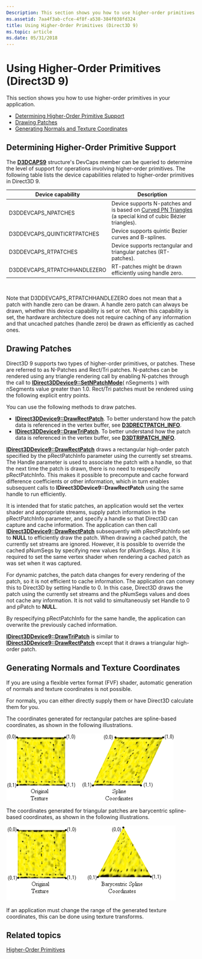 ```yaml
---
Description: This section shows you how to use higher-order primitives in your application.
ms.assetid: 7aa4f3ab-cfce-4f8f-a538-384f038fd324
title: Using Higher-Order Primitives (Direct3D 9)
ms.topic: article
ms.date: 05/31/2018
---
```


# Using Higher-Order Primitives (Direct3D 9)

This section shows you how to use higher-order primitives in your application.

-   [Determining Higher-Order Primitive Support](#determining-higher-order-primitive-support)
-   [Drawing Patches](#drawing-patches)
-   [Generating Normals and Texture Coordinates](#generating-normals-and-texture-coordinates)

## Determining Higher-Order Primitive Support

The [**D3DCAPS9**](/windows/desktop/api/D3D9Caps/ns-d3d9caps-d3dcaps9) structure's DevCaps member can be queried to determine the level of support for operations involving higher-order primitives. The following table lists the device capabilities related to higher-order primitives in Direct3D 9.



| Device capability             | Description                                                                                                                                                  |
|-------------------------------|--------------------------------------------------------------------------------------------------------------------------------------------------------------|
| D3DDEVCAPS\_NPATCHES          | Device supports N-patches and is based on [Curved PN Triangles](https://go.microsoft.com/fwlink/p/?linkid=254214) (a special kind of cubic Bézier triangles). |
| D3DDEVCAPS\_QUINTICRTPATCHES  | Device supports quintic Bezier curves and B-splines.                                                                                                         |
| D3DDEVCAPS\_RTPATCHES         | Device supports rectangular and triangular patches (RT-patches).                                                                                             |
| D3DDEVCAPS\_RTPATCHHANDLEZERO | RT-patches might be drawn efficiently using handle zero.                                                                                                     |



 

Note that D3DDEVCAPS\_RTPATCHHANDLEZERO does not mean that a patch with handle zero can be drawn. A handle zero patch can always be drawn, whether this device capability is set or not. When this capability is set, the hardware architecture does not require caching of any information and that uncached patches (handle zero) be drawn as efficiently as cached ones.

## Drawing Patches

Direct3D 9 supports two types of higher-order primitives, or patches. These are referred to as N-Patches and Rect/Tri patches. N-patches can be rendered using any triangle rendering call by enabling N-patches through the call to [**IDirect3DDevice9::SetNPatchMode**](https://msdn.microsoft.com/library/Bb174438(v=VS.85).aspx)( nSegments ) with nSegments value greater than 1.0. Rect/Tri patches must be rendered using the following explicit entry points.

You can use the following methods to draw patches.

-   [**IDirect3DDevice9::DrawRectPatch**](https://msdn.microsoft.com/library/Bb174373(v=VS.85).aspx). To better understand how the patch data is referenced in the vertex buffer, see [**D3DRECTPATCH\_INFO**](d3drectpatch-info.md).
-   [**IDirect3DDevice9::DrawTriPatch**](/windows/desktop/api). To better understand how the patch data is referenced in the vertex buffer, see [**D3DTRIPATCH\_INFO**](d3dtripatch-info.md).

[**IDirect3DDevice9::DrawRectPatch**](https://msdn.microsoft.com/library/Bb174373(v=VS.85).aspx) draws a rectangular high-order patch specified by the pRectPatchInfo parameter using the currently set streams. The Handle parameter is used to associate the patch with a handle, so that the next time the patch is drawn, there is no need to respecify pRectPatchInfo. This makes it possible to precompute and cache forward difference coefficients or other information, which in turn enables subsequent calls to **IDirect3DDevice9::DrawRectPatch** using the same handle to run efficiently.

It is intended that for static patches, an application would set the vertex shader and appropriate streams, supply patch information in the pRectPatchInfo parameter, and specify a handle so that Direct3D can capture and cache information. The application can then call [**IDirect3DDevice9::DrawRectPatch**](https://msdn.microsoft.com/library/Bb174373(v=VS.85).aspx) subsequently with pRectPatchInfo set to **NULL** to efficiently draw the patch. When drawing a cached patch, the currently set streams are ignored. However, it is possible to override the cached pNumSegs by specifying new values for pNumSegs. Also, it is required to set the same vertex shader when rendering a cached patch as was set when it was captured.

For dynamic patches, the patch data changes for every rendering of the patch, so it is not efficient to cache information. The application can convey this to Direct3D by setting Handle to 0. In this case, Direct3D draws the patch using the currently set streams and the pNumSegs values and does not cache any information. It is not valid to simultaneously set Handle to 0 and pPatch to **NULL**.

By respecifying pRectPatchInfo for the same handle, the application can overwrite the previously cached information.

[**IDirect3DDevice9::DrawTriPatch**](/windows/desktop/api) is similar to [**IDirect3DDevice9::DrawRectPatch**](https://msdn.microsoft.com/library/Bb174373(v=VS.85).aspx) except that it draws a triangular high-order patch.

## Generating Normals and Texture Coordinates

If you are using a flexible vertex format (FVF) shader, automatic generation of normals and texture coordinates is not possible.

For normals, you can either directly supply them or have Direct3D calculate them for you.

The coordinates generated for rectangular patches are spline-based coordinates, as shown in the following illustrations.

![illustration of an original texture and the texture with spline-based coordinates](images/texturespline.png)

The coordinates generated for triangular patches are barycentric spline-based coordinates, as shown in the following illustrations.

![illustration of an original texture and the texture with barycentric spline-based coordinates](images/texturebarycentricspline.png)

If an application must change the range of the generated texture coordinates, this can be done using texture transforms.

## Related topics

<dl> <dt>

[Higher-Order Primitives](higher-order-primitives.md)
</dt> </dl>

 

 



